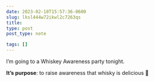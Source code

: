 ```yaml
---
date: 2023-02-18T15:57:36-0600
slug: lksl444w72ikwl2c7263qs
title: 
type: post
post_type: note

tags: []
---
```

I’m going to a Whiskey Awareness party tonight.


**It’s purpose**: to raise awareness that whisky is delicious 🥃



